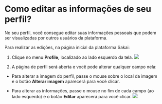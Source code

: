 # Como editar as informações de seu perfil?

No seu perfil, você consegue editar suas informações pessoais que podem ser visualizadas por outros usuários da plataforma.

Para realizar as edições, na página inicial da plataforma Sakai:

1. Clique no menu **Profile**, localizado ao lado esquerdo da tela.
![](https://raw.githubusercontent.com/mupi/readinweb-docs/master/images/profile.png)

2. A página de perfil será aberta e você pode alterar qualquer campo nela:

  * Para alterar a imagem do perfil, passe o mouse sobre o local da imagem e o botão **Alterar imagem** aparecerá para você clicar.
  
  * Para alterar as informações, passe o mouse no fim de cada campo (ao lado esquerdo) e o botão **Editar** aparecerá para você clicar. ![](https://raw.githubusercontent.com/mupi/readinweb-docs/master/images/profile-edit.png)

